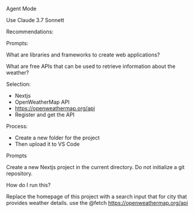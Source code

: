 Agent Mode

Use Claude 3.7 Sonnett

Recommendations:

Prompts:

What are libraries and frameworks to create web applications?

What are free APIs that can be used to retrieve information about the weather? 

Selection:
- Nextjs
- OpenWeatherMap API
- https://openweathermap.org/api
- Register and get the API

Process:
- Create a new folder for the project
- Then upload it to VS Code

Prompts

Create a new Nextjs project in the current directory. Do not initialize a git repository.


How do I run this?

Replace the homepage of this project with a search input that for city that provides weather details. use the @fetch https://openweathermap.org/api